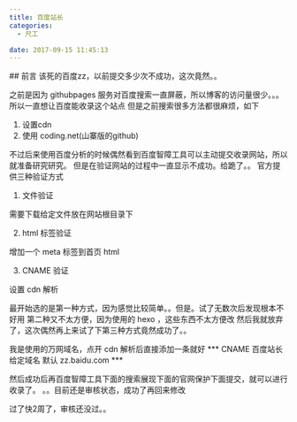 ```yaml
---
title: 百度站长
categories:
  - 尺工

date: 2017-09-15 11:45:13
---
```

<p></p>
<!-- more -->
## 前言
该死的百度zz，以前提交多少次不成功，这次竟然。。

之前是因为 githubpages 服务对百度搜索一直屏蔽，所以博客的访问量很少。。。所以一直想让百度能收录这个站点
但是之前搜索很多方法都很麻烦，如下
1. 设置cdn
2. 使用 coding.net(山寨版的github)

不过后来使用百度分析的时候偶然看到百度智障工具可以主动提交收录网站，所以就准备研究研究。
但是在验证网站的过程中一直显示不成功。给跪了。。
官方提供三种验证方式

1. 文件验证

需要下载给定文件放在网站根目录下

2. html 标签验证

增加一个 meta 标签到首页 html

3. CNAME 验证

设置 cdn 解析

最开始选的是第一种方式，因为感觉比较简单。。但是。试了无数次后发现根本不好用
第二种又不太方便，因为使用的 hexo ，这些东西不太方便改
然后我就放弃了，这次偶然再上来试了下第三种方式竟然成功了。。

我是使用的万网域名，点开 cdn 解析后直接添加一条就好
*** CNAME  百度站长给定域名 默认 zz.baidu.com ***

然后成功后再百度智障工具下面的搜索展现下面的官网保护下面提交，就可以进行收录了。
。。目前还是审核状态，成功了再回来修改

过了快2周了，审核还没过。。







